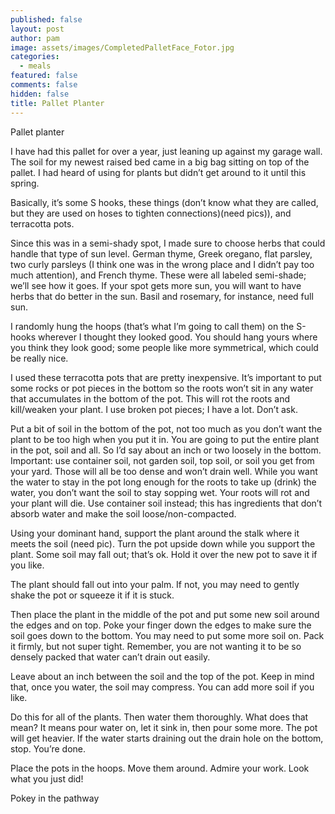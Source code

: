 ```yaml
---
published: false
layout: post
author: pam
image: assets/images/CompletedPalletFace_Fotor.jpg
categories:
  - meals
featured: false
comments: false
hidden: false
title: Pallet Planter
---
```


Pallet planter

I have had this pallet for over a year, just leaning up against my garage wall.  The soil for my newest raised bed came in a big bag sitting on top of the pallet.  I had heard of using for plants but didn’t get around to it until this spring.  

Basically, it’s some S hooks, these things (don’t know what they are called, but they are used on hoses to tighten connections)(need pics)), and terracotta pots.

Since this was in a semi-shady spot, I made sure to choose herbs that could handle that type of sun level. German thyme, Greek oregano, flat parsley, two curly parsleys (I think one was in the wrong place and I didn’t pay too much attention), and French thyme. These were all labeled semi-shade; we’ll see how it goes. If your spot gets more sun, you will want to have herbs that do better in the sun. Basil and rosemary, for instance, need full sun.

I randomly hung the hoops (that’s what I’m going to call them) on the S-hooks wherever I thought they looked good.  You should hang yours where you think they look good; some people like more symmetrical, which could be really nice. 

I used these terracotta pots that are pretty inexpensive. It’s important to put some rocks or pot pieces in the bottom so the roots won’t sit in any water that accumulates in the bottom of the pot.  This will rot the roots and kill/weaken your plant. I use broken pot pieces; I have a lot. Don’t ask.

Put a bit of soil in the bottom of the pot, not too much as you don’t want the plant to be too high when you put it in.  You are going to put the entire plant in the pot, soil and all. So I’d say about an inch or two loosely in the bottom.  Important: use container soil, not garden soil, top soil, or soil you get from your yard.  Those will all be too dense and won’t drain well.  While you want the water to stay in the pot long enough for the roots to take up (drink) the water, you don’t want the soil to stay sopping wet.  Your roots will rot and your plant will die.  Use container soil instead; this has ingredients that don’t absorb water and make the soil loose/non-compacted.

Using your dominant hand, support the plant around the stalk where it meets the soil (need pic). Turn the pot upside down while you support the plant.  Some soil may fall out; that’s ok.  Hold it over the new pot to save it if you like.

The plant should fall out into your palm.  If not, you may need to gently shake the pot or squeeze it if it is stuck.

Then place the plant in the middle of the pot and put some new soil around the edges and on top.  Poke your finger down the edges to make sure the soil goes down to the bottom.  You may need to put some more soil on.  Pack it firmly, but not super tight.  Remember, you are not wanting it to be so densely packed that water can’t drain out easily.  

Leave about an inch between the soil and the top of the pot.  Keep in mind that, once you water, the soil may compress. You can add more soil if you like.

Do this for all of the plants.  Then water them thoroughly.  What does that mean?  It means pour water on, let it sink in, then pour some more.  The pot will get heavier. If the water starts draining out the drain hole on the bottom, stop. You’re done.

Place the pots in the hoops.  Move them around.  Admire your work. Look what you just did!

Pokey in the pathway



